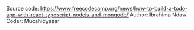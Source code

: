 Source code: https://www.freecodecamp.org/news/how-to-build-a-todo-app-with-react-typescript-nodejs-and-mongodb/
Author: Ibrahima Ndaw
Coder: Mucahidyazar

